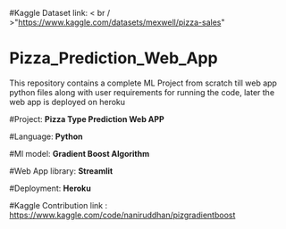 #Kaggle Dataset link:
< br / >"https://www.kaggle.com/datasets/mexwell/pizza-sales"


# Pizza_Prediction_Web_App
This repository contains a complete ML Project from scratch till web app python files along with user requirements for running the code, later the web app is deployed on heroku

#Project: 
**Pizza Type Prediction Web APP**

#Language:
**Python**

#Ml model:
**Gradient Boost Algorithm**

#Web App library:
**Streamlit**

#Deployment:
**Heroku**


#Kaggle Contribution link : https://www.kaggle.com/code/naniruddhan/pizgradientboost

